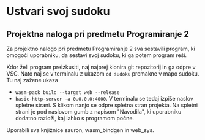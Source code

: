 # Ustvari svoj sudoku
## Projektna naloga pri predmetu Programiranje 2
Za projektno nalogo pri predmetu Programiranje 2 sva sestavili program, ki omogoči uporabniku, da sestavi svoj sudoku, ki ga potem program reši. 

Kdor želi program preizkusiti, naj najprej klonira git repozitorij in ga odpre v VSC. Nato naj se v terminalu z ukazom `cd sudoku` premakne v mapo sudoku. Tu naj zažene ukaza
-  `wasm-pack build --target web --release`
- `basic-http-server -a 0.0.0.0:4000`.
V terminalu se tedaj izpiše naslov spletne strani. S klikom nanjo se odpre spletna stran projekta.
Na spletni strani je pod naslovom gumb z napisom "Navodila", ki uporabniku dodatno razloži, kaj lahko s programom počne. 

Uporabili sva knjižnice sauron, wasm_bindgen in web_sys.

